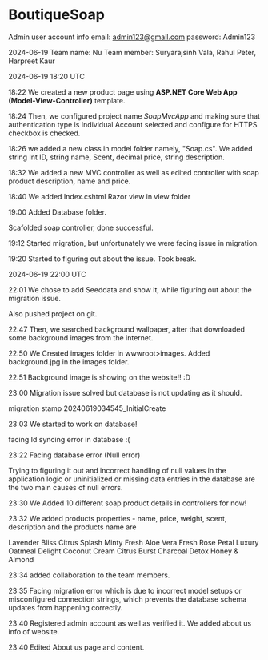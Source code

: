 # BoutiqueSoap

Admin user account info
email: admin123@gmail.com
password: Admin123

2024-06-19
Team name: Nu
Team member: Suryarajsinh Vala, Rahul Peter, Harpreet Kaur

2024-06-19 18:20 UTC

18:22
We created a new product page using **ASP.NET Core Web App (Model-View-Controller)** template.

18:24
Then, we configured project name *SoapMvcApp* and making sure that authentication type is Individual Account selected and configure for HTTPS checkbox is checked.

18:26
we added a new class in model folder namely, "Soap.cs".
We added string Int ID, string name, Scent, decimal price, string description.


18:32
We added a new MVC controller as well as edited controller with soap product description, name and price.


18:40
We added Index.cshtml Razor view in view folder

19:00
Added Database folder.

Scafolded soap controller, done successful.

19:12
Started migration, but unfortunately we were facing issue in migration.

19:20
Started to figuring out about the issue. Took break.


2024-06-19 22:00 UTC


22:01
We chose to add Seeddata and show it, while figuring out about the migration issue.

Also pushed project on git.

22:47 
Then, we searched background wallpaper, after that downloaded some background images from the internet.

22:50
We Created images folder in wwwroot>images.
Added background.jpg in the images folder.

22:51
Background image is showing on the website!! :D

23:00
Migration issue solved but database is not updating as it should.

migration stamp 20240619034545_InitialCreate


23:03
We started to work on database!

facing Id syncing error in database :(

23:22
Facing database error (Null error)

Trying to figuring it out and incorrect handling of null values in the application logic or uninitialized or missing data entries in the database are the two main causes of null errors.

23:30
We Added 10 different soap product details in controllers for now!

23:32
We added products properties - name, price, weight, scent, description and the products name are 

Lavender Bliss
Citrus Splash
Minty Fresh
Aloe Vera Fresh
Rose Petal Luxury
Oatmeal Delight
Coconut Cream
Citrus Burst
Charcoal Detox
Honey & Almond

23:34
added collaboration to the team members.

23:35
Facing migration error which is due to incorrect model setups or misconfigured connection strings, which prevents the database schema updates from happening correctly.


23:40
Registered admin account as well as verified it.
We added about us info of website.

23:40
Edited About us page and content.


